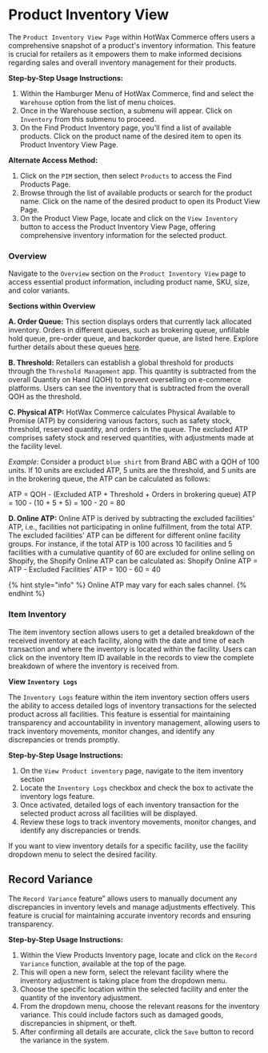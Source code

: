 # Product Inventory View

The `Product Inventory View Page` within HotWax Commerce offers users a comprehensive snapshot of a product's inventory information. This feature is crucial for retailers as it empowers them to make informed decisions regarding sales and overall inventory management for their products.

**Step-by-Step Usage Instructions:**

1. Within the Hamburger Menu of HotWax Commerce, find and select the `Warehouse` option from the list of menu choices.
2. Once in the Warehouse section, a submenu will appear. Click on `Inventory` from this submenu to proceed.
3. On the Find Product Inventory page, you'll find a list of available products. Click on the product name of the desired item to open its Product Inventory View Page.

**Alternate Access Method:**

1. Click on the `PIM` section, then select `Products` to access the Find Products Page.
2. Browse through the list of available products or search for the product name. Click on the name of the desired product to open its Product View Page.
3. On the Product View Page, locate and click on the `View Inventory` button to access the Product Inventory View Page, offering comprehensive inventory information for the selected product.

### Overview

Navigate to the `Overview` section on the `Product Inventory View` page to access essential product information, including product name, SKU, size, and color variants.

**Sections within Overview**

**A. Order Queue:**
This section displays orders that currently lack allocated inventory. Orders in different queues, such as brokering queue, unfillable hold queue, pre-order queue, and backorder queue, are listed here. Explore further details about these queues [here](facilities/manage-parkings.md).

**B. Threshold:**
Retailers can establish a global threshold for products through the  `Threshold Management` app. This quantity is subtracted from the overall Quantity on Hand (QOH) to prevent overselling on e-commerce platforms. Users can see the inventory that is subtracted from the overall QOH as the threshold.

**C. Physical ATP:**
HotWax Commerce calculates Physical Available to Promise (ATP) by considering various factors, such as safety stock, threshold, reserved quantity, and orders in the queue. The excluded ATP comprises safety stock and reserved quantities, with adjustments made at the facility level.

*Example*: Consider a product `blue shirt` from Brand ABC with a QOH of 100 units. If 10 units are excluded ATP, 5 units are the threshold, and 5 units are in the brokering queue, the ATP can be calculated as follows:

ATP = QOH - (Excluded ATP + Threshold + Orders in brokering queue)
ATP = 100 - (10 + 5 + 5) = 100 - 20 = 80

**D. Online ATP:**
Online ATP is derived by subtracting the excluded facilities' ATP, i.e., facilities not participating in online fulfillment, from the total ATP. The excluded facilities' ATP can be different for different online facility groups. For instance, if the total ATP is 100 across 10 facilities and 5 facilities with a cumulative quantity of 60 are excluded for online selling on Shopify, the Shopify Online ATP can be calculated as:
Shopify Online ATP = ATP - Excluded Facilities’ ATP
= 100 - 60 = 40

{% hint style="info" %}
Online ATP may vary for each sales channel.
{% endhint %}

### Item Inventory

The item inventory section allows users to get a detailed breakdown of the received inventory at each facility, along with the date and time of each transaction and where the inventory is located within the facility. Users can click on the inventory Item ID available in the records to view the complete breakdown of where the inventory is received from.

**View `Inventory Logs`**

The `Inventory Logs` feature within the item inventory section offers users the ability to access detailed logs of inventory transactions for the selected product across all facilities. This feature is essential for maintaining transparency and accountability in inventory management, allowing users to track inventory movements, monitor changes, and identify any discrepancies or trends promptly.

**Step-by-Step Usage Instructions:**

1. On the `View Product inventory` page, navigate to the item inventory section
2. Locate the `Inventory Logs` checkbox and check the box to activate the inventory logs feature.
3. Once activated, detailed logs of each inventory transaction for the selected product across all facilities will be displayed.
4. Review these logs to track inventory movements, monitor changes, and identify any discrepancies or trends.

If you want to view inventory details for a specific facility, use the facility dropdown menu to select the desired facility.

## Record Variance

The `Record Variance` feature” allows users to manually document any discrepancies in inventory levels and manage adjustments effectively. This feature is crucial for maintaining accurate inventory records and ensuring transparency. 

**Step-by-Step Usage Instructions:**

1. Within the View Products Inventory page, locate and click on the `Record Variance` function, available at the top of the page.
2. This will open a new form, select the relevant facility where the inventory adjustment is taking place from the dropdown menu.
3. Choose the specific location within the selected facility and enter the quantity of the inventory adjustment.
4. From the dropdown menu, choose the relevant reasons for the inventory variance. This could include factors such as damaged goods, discrepancies in shipment, or theft.
5. After confirming all details are accurate, click the `Save` button to record the variance in the system.
